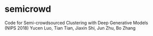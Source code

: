 # semicrowd
Code for Semi-crowdsourced Clustering with Deep Generative Models (NIPS 2018)
Yucen Luo, Tian Tian, Jiaxin Shi, Jun Zhu, Bo Zhang

